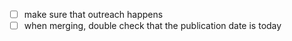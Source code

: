 - [ ] make sure that outreach happens
- [ ] when merging, double check that the publication date is today
